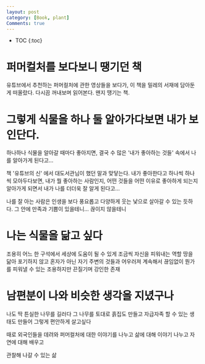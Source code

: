 ```yaml
---
layout: post
category: [Book, plant]
Comments: true
---
```


* TOC
{:toc}

# 퍼머컬처를 보다보니 땡기던 책

유튜브에서 추천하는 퍼머컬처에 관한 영상들을 보다가, 이 책을 밀레의 서재에 담아둔게 떠올랐다.
다시끔 꺼내보며 읽어본다. 왠지 땡기는 책.


# 그렇게 식물을 하나 둘 알아가다보면 내가 보인단다.

하나하나 식물을 알아갈 때마다 좋아지면, 결국 수 많은 '내가 좋아하는 것들' 속에서 나를 알아가게 된다고...

책 '유튜브의 신' 에서 대도서관님이 했던 말과 맞닿는다. 내가 좋아한다고 하나씩 하나씩 모아두다보면, 내가 뭘 좋아하는 사람인지, 어떤 것들을 어떤 이유로 좋아하게 되는지 알아가게 되면서 내가 나를 더더욱 잘 알게 된다고...

나를 잘 아는 사람은 인생을 보다 풍요롭고 다양하게 웃는 낯으로 살아갈 수 있는 듯하다. 그 안에 만족과 기쁨이 있을테니... 끊이지 않을테니

# 나는 식물을 닮고 싶다

조용히 어느 한 구석에서
세상에 도움이 될 수 있게
조금씩 자신을 피워내는 역할
땅을 닮아 포기하지 않고
혼자가 아닌 
자기 주변의 것들과 어우러져
계속해서 끊임없이 뭔가를 피워낼 수 있는
조용하지만 끈질기며 강인한 존재

# 남편분이 나와 비슷한 생각을 지녔구나

나도 딱 튼실한 나무를 길러다
그 나무를 토대로
흙집도 만들고
자급자족 할 수 있는 생태도 만들어
그렇게 편안하게 살고싶다

때로 외국인들을 데려와
퍼머컬처에 대한 이야기를 나누고
삶에 대해 이야기 나누고
자연에 대해 배우고

관찰해 나갈 수 있는 삶



